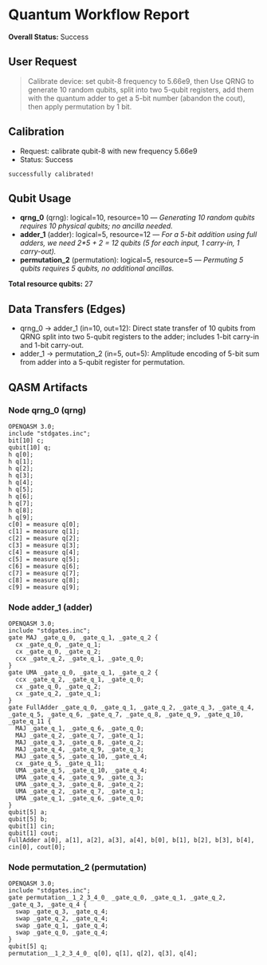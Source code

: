 # Quantum Workflow Report
**Overall Status:** Success

## User Request
> Calibrate device: set qubit-8 frequency to 5.66e9, then Use QRNG to generate 10 random qubits, split into two 5-qubit registers, add them with the quantum adder to get a 5-bit number (abandon the cout), then apply permutation by 1 bit.

## Calibration
- Request: calibrate qubit-8 with new frequency 5.66e9
- Status: Success
```text
successfully calibrated!
```

## Qubit Usage
- **qrng_0** (qrng): logical=10, resource=10 — _Generating 10 random qubits requires 10 physical qubits; no ancilla needed._
- **adder_1** (adder): logical=5, resource=12 — _For a 5-bit addition using full adders, we need 2*5 + 2 = 12 qubits (5 for each input, 1 carry-in, 1 carry-out)._
- **permutation_2** (permutation): logical=5, resource=5 — _Permuting 5 qubits requires 5 qubits, no additional ancillas._

**Total resource qubits:** 27

## Data Transfers (Edges)
- qrng_0 → adder_1 (in=10, out=12): Direct state transfer of 10 qubits from QRNG split into two 5-qubit registers to the adder; includes 1-bit carry-in and 1-bit carry-out.
- adder_1 → permutation_2 (in=5, out=5): Amplitude encoding of 5-bit sum from adder into a 5-qubit register for permutation.

## QASM Artifacts
### Node qrng_0 (qrng)
```qasm
OPENQASM 3.0;
include "stdgates.inc";
bit[10] c;
qubit[10] q;
h q[0];
h q[1];
h q[2];
h q[3];
h q[4];
h q[5];
h q[6];
h q[7];
h q[8];
h q[9];
c[0] = measure q[0];
c[1] = measure q[1];
c[2] = measure q[2];
c[3] = measure q[3];
c[4] = measure q[4];
c[5] = measure q[5];
c[6] = measure q[6];
c[7] = measure q[7];
c[8] = measure q[8];
c[9] = measure q[9];
```
### Node adder_1 (adder)
```qasm
OPENQASM 3.0;
include "stdgates.inc";
gate MAJ _gate_q_0, _gate_q_1, _gate_q_2 {
  cx _gate_q_0, _gate_q_1;
  cx _gate_q_0, _gate_q_2;
  ccx _gate_q_2, _gate_q_1, _gate_q_0;
}
gate UMA _gate_q_0, _gate_q_1, _gate_q_2 {
  ccx _gate_q_2, _gate_q_1, _gate_q_0;
  cx _gate_q_0, _gate_q_2;
  cx _gate_q_2, _gate_q_1;
}
gate FullAdder _gate_q_0, _gate_q_1, _gate_q_2, _gate_q_3, _gate_q_4, _gate_q_5, _gate_q_6, _gate_q_7, _gate_q_8, _gate_q_9, _gate_q_10, _gate_q_11 {
  MAJ _gate_q_1, _gate_q_6, _gate_q_0;
  MAJ _gate_q_2, _gate_q_7, _gate_q_1;
  MAJ _gate_q_3, _gate_q_8, _gate_q_2;
  MAJ _gate_q_4, _gate_q_9, _gate_q_3;
  MAJ _gate_q_5, _gate_q_10, _gate_q_4;
  cx _gate_q_5, _gate_q_11;
  UMA _gate_q_5, _gate_q_10, _gate_q_4;
  UMA _gate_q_4, _gate_q_9, _gate_q_3;
  UMA _gate_q_3, _gate_q_8, _gate_q_2;
  UMA _gate_q_2, _gate_q_7, _gate_q_1;
  UMA _gate_q_1, _gate_q_6, _gate_q_0;
}
qubit[5] a;
qubit[5] b;
qubit[1] cin;
qubit[1] cout;
FullAdder a[0], a[1], a[2], a[3], a[4], b[0], b[1], b[2], b[3], b[4], cin[0], cout[0];
```
### Node permutation_2 (permutation)
```qasm
OPENQASM 3.0;
include "stdgates.inc";
gate permutation__1_2_3_4_0_ _gate_q_0, _gate_q_1, _gate_q_2, _gate_q_3, _gate_q_4 {
  swap _gate_q_3, _gate_q_4;
  swap _gate_q_2, _gate_q_4;
  swap _gate_q_1, _gate_q_4;
  swap _gate_q_0, _gate_q_4;
}
qubit[5] q;
permutation__1_2_3_4_0_ q[0], q[1], q[2], q[3], q[4];
```